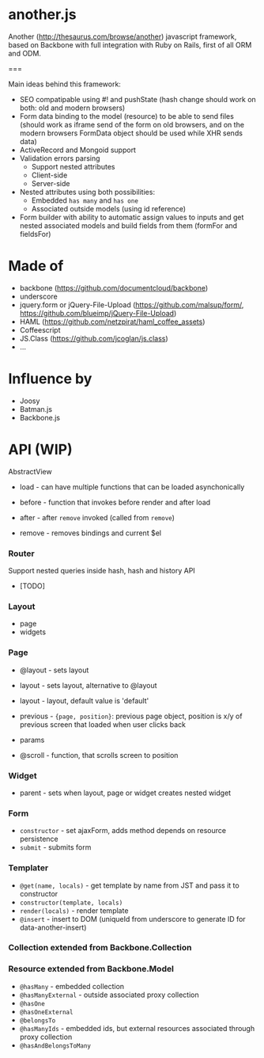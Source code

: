 another.js
==========

Another (http://thesaurus.com/browse/another) javascript framework, based on Backbone with full integration with Ruby on Rails, first of all ORM and ODM.

===

Main ideas behind this framework:

* SEO compatipable using #! and pushState (hash change should work on both: old and modern browsers)
* Form data binding to the model (resource) to be able to send files (should work as iframe send of the form on old browsers, and on the modern browsers FormData object should be used while XHR sends data)
* ActiveRecord and Mongoid support
* Validation errors parsing
    * Support nested attributes
    * Client-side
    * Server-side
* Nested attributes using both possibilities:
    * Embedded `has many` and `has one`
    * Associated outside models (using id reference)
* Form builder with ability to automatic assign values to inputs and get nested associated models and build fields from them (formFor and fieldsFor)


Made of
=======

* backbone (https://github.com/documentcloud/backbone)
* underscore
* jquery.form or jQuery-File-Upload (https://github.com/malsup/form/, https://github.com/blueimp/jQuery-File-Upload)
* HAML (https://github.com/netzpirat/haml_coffee_assets)
* Coffeescript
* JS.Class (https://github.com/jcoglan/js.class)
* ...

Influence by
============

* Joosy
* Batman.js
* Backbone.js


API (WIP)
=========

AbstractView
* load - can have multiple functions that can be loaded asynchonically
* before - function that invokes before render and after load
* after - after `remove` invoked (called from `remove`)

* remove - removes bindings and current $el

### Router

Support nested queries inside hash, hash and history API

* [TODO]

### Layout

* page
* widgets

### Page

* @layout - sets layout
* layout - sets layout, alternative to @layout

* layout - layout, default value is 'default'
* previous - `{page, position}`: previous page object, position is x/y of previous screen that loaded when user clicks back
* params

* @scroll - function, that scrolls screen to position
  
### Widget

* parent - sets when layout, page or widget creates nested widget

### Form

* `constructor` - set ajaxForm, adds method depends on resource persistence
* `submit` - submits form

### Templater

* `@get(name, locals)` - get template by name from JST and pass it to constructor
* `constructor(template, locals)`
* `render(locals)` - render template
* `@insert` - insert to DOM (uniqueId from underscore to generate ID for data-another-insert)

### Collection extended from Backbone.Collection

### Resource extended from Backbone.Model

* `@hasMany` - embedded collection
* `@hasManyExternal` - outside associated proxy collection
* `@hasOne`
* `@hasOneExternal`
* `@belongsTo`
* `@hasManyIds` - embedded ids, but external resources associated through proxy collection
* `@hasAndBelongsToMany`